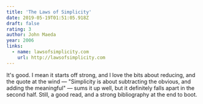 ```yaml
---
title: 'The Laws of Simplicity'
date: 2019-05-19T01:51:05.918Z
draft: false
rating: 3
author: John Maeda
year: 2006
links: 
  - name: lawsofsimplicity.com
    url: http://lawsofsimplicity.com
---
```



It's good. I mean it starts off strong, and I love the bits about reducing, and the quote at the wind &mdash; "Simplicity is about subtracting the obvious, and adding the meaningful" &mdash; sums it up well, but it definitely falls apart in the second half. Still, a good read, and a strong bibliography at the end to boot.
